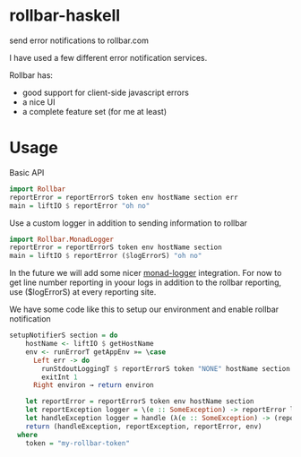 rollbar-haskell
===============

send error notifications to rollbar.com

I have used a few different error notification services.

Rollbar has:

  * good support for client-side javascript errors
  * a nice UI 
  * a complete feature set (for me at least)


Usage
=====

Basic API

``` haskell
import Rollbar
reportError = reportErrorS token env hostName section err
main = liftIO $ reportError "oh no"
```

Use a custom logger in addition to sending information to rollbar

``` haskell
import Rollbar.MonadLogger
reportError = reportErrorS token env hostName section
main = liftIO $ reportError ($logErrorS) "oh no"
```

In the future we will add some nicer [monad-logger](http://hackage.haskell.org/package/monad-logger) integration. For now to get line number reporting in yoour logs in addition to the rollbar reporting, use ($logErrorS) at every reporting site.

We have some code like this to setup our environment and enable rollbar notification

``` haskell
setupNotifierS section = do
    hostName <- liftIO $ getHostName
    env <- runErrorT getAppEnv »= \case
      Left err -> do
        runStdoutLoggingT $ reportErrorS token "NONE" hostName section ($logErrorS) err 
        exitInt 1
      Right environ → return environ

    let reportError = reportErrorS token env hostName section
    let reportException logger = \(e :: SomeException) -> reportError logger (show e)
    let handleException logger = handle (λ(e :: SomeException) -> (reportErrorS token env hostName sectio  n logger (show e)) >> throwError (show e))
    return (handleException, reportException, reportError, env)
  where
    token = "my-rollbar-token"
```
